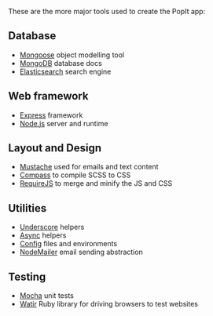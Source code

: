 These are the more major tools used to create the PopIt app:

## Database

 * [Mongoose](http://mongoosejs.com/) object modelling tool
 * [MongoDB](http://www.mongodb.org/display/DOCS/Home) database docs
 * [Elasticsearch](http://www.elasticsearch.org/) search engine

## Web framework

 * [Express](http://expressjs.com/guide.html) framework
 * [Node.js](http://nodejs.org/api/) server and runtime

## Layout and Design

 * [Mustache](http://mustache.github.com/mustache.5.html) used for emails and text content
 * [Compass](http://compass-style.org/) to compile SCSS to CSS
 * [RequireJS](http://requirejs.org/) to merge and minify the JS and CSS


## Utilities

 * [Underscore](http://documentcloud.github.com/underscore/) helpers
 * [Async](https://github.com/caolan/async/blob/master/README.md#forEach) helpers
 * [Config](https://github.com/lorenwest/node-config) files and environments
 * [NodeMailer](https://github.com/andris9/Nodemailer) email sending abstraction

## Testing

 * [Mocha](http://visionmedia.github.io/mocha/) unit tests
 * [Watir](http://watirwebdriver.com/) Ruby library for driving browsers to test websites

